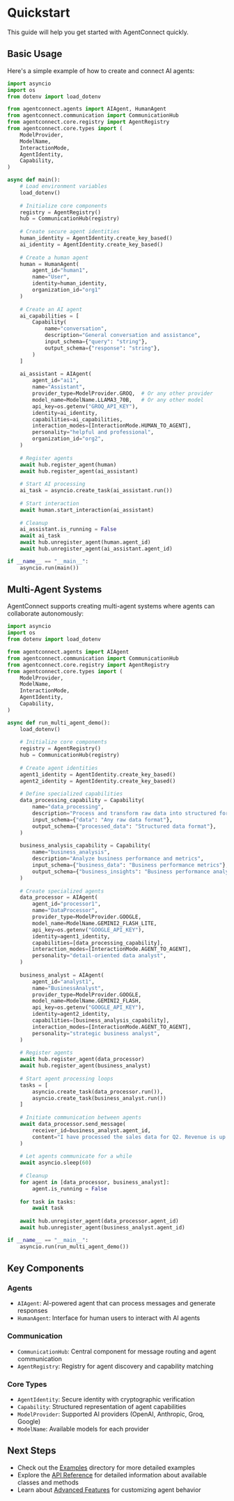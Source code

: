 # Quickstart

This guide will help you get started with AgentConnect quickly.

## Basic Usage

Here's a simple example of how to create and connect AI agents:

```python
import asyncio
import os
from dotenv import load_dotenv

from agentconnect.agents import AIAgent, HumanAgent
from agentconnect.communication import CommunicationHub
from agentconnect.core.registry import AgentRegistry
from agentconnect.core.types import (
    ModelProvider,
    ModelName,
    InteractionMode,
    AgentIdentity,
    Capability,
)

async def main():
    # Load environment variables
    load_dotenv()
    
    # Initialize core components
    registry = AgentRegistry()
    hub = CommunicationHub(registry)
    
    # Create secure agent identities
    human_identity = AgentIdentity.create_key_based()
    ai_identity = AgentIdentity.create_key_based()
    
    # Create a human agent
    human = HumanAgent(
        agent_id="human1",
        name="User",
        identity=human_identity,
        organization_id="org1"
    )
    
    # Create an AI agent
    ai_capabilities = [
        Capability(
            name="conversation",
            description="General conversation and assistance",
            input_schema={"query": "string"},
            output_schema={"response": "string"},
        )
    ]
    
    ai_assistant = AIAgent(
        agent_id="ai1",
        name="Assistant",
        provider_type=ModelProvider.GROQ,  # Or any other provider
        model_name=ModelName.LLAMA3_70B,   # Or any other model
        api_key=os.getenv("GROQ_API_KEY"),
        identity=ai_identity,
        capabilities=ai_capabilities,
        interaction_modes=[InteractionMode.HUMAN_TO_AGENT],
        personality="helpful and professional",
        organization_id="org2",
    )
    
    # Register agents
    await hub.register_agent(human)
    await hub.register_agent(ai_assistant)
    
    # Start AI processing
    ai_task = asyncio.create_task(ai_assistant.run())
    
    # Start interaction
    await human.start_interaction(ai_assistant)
    
    # Cleanup
    ai_assistant.is_running = False
    await ai_task
    await hub.unregister_agent(human.agent_id)
    await hub.unregister_agent(ai_assistant.agent_id)

if __name__ == "__main__":
    asyncio.run(main())
```

## Multi-Agent Systems

AgentConnect supports creating multi-agent systems where agents can collaborate autonomously:

```python
import asyncio
import os
from dotenv import load_dotenv

from agentconnect.agents import AIAgent
from agentconnect.communication import CommunicationHub
from agentconnect.core.registry import AgentRegistry
from agentconnect.core.types import (
    ModelProvider,
    ModelName,
    InteractionMode,
    AgentIdentity,
    Capability,
)

async def run_multi_agent_demo():
    load_dotenv()
    
    # Initialize core components
    registry = AgentRegistry()
    hub = CommunicationHub(registry)
    
    # Create agent identities
    agent1_identity = AgentIdentity.create_key_based()
    agent2_identity = AgentIdentity.create_key_based()
    
    # Define specialized capabilities
    data_processing_capability = Capability(
        name="data_processing",
        description="Process and transform raw data into structured formats",
        input_schema={"data": "Any raw data format"},
        output_schema={"processed_data": "Structured data format"},
    )
    
    business_analysis_capability = Capability(
        name="business_analysis",
        description="Analyze business performance and metrics",
        input_schema={"business_data": "Business performance metrics"},
        output_schema={"business_insights": "Business performance analysis"},
    )
    
    # Create specialized agents
    data_processor = AIAgent(
        agent_id="processor1",
        name="DataProcessor",
        provider_type=ModelProvider.GOOGLE,
        model_name=ModelName.GEMINI2_FLASH_LITE,
        api_key=os.getenv("GOOGLE_API_KEY"),
        identity=agent1_identity,
        capabilities=[data_processing_capability],
        interaction_modes=[InteractionMode.AGENT_TO_AGENT],
        personality="detail-oriented data analyst",
    )
    
    business_analyst = AIAgent(
        agent_id="analyst1",
        name="BusinessAnalyst",
        provider_type=ModelProvider.GOOGLE,
        model_name=ModelName.GEMINI2_FLASH,
        api_key=os.getenv("GOOGLE_API_KEY"),
        identity=agent2_identity,
        capabilities=[business_analysis_capability],
        interaction_modes=[InteractionMode.AGENT_TO_AGENT],
        personality="strategic business analyst",
    )
    
    # Register agents
    await hub.register_agent(data_processor)
    await hub.register_agent(business_analyst)
    
    # Start agent processing loops
    tasks = [
        asyncio.create_task(data_processor.run()),
        asyncio.create_task(business_analyst.run())
    ]
    
    # Initiate communication between agents
    await data_processor.send_message(
        receiver_id=business_analyst.agent_id,
        content="I have processed the sales data for Q2. Revenue is up 15% compared to Q1. Would you analyze these trends?",
    )
    
    # Let agents communicate for a while
    await asyncio.sleep(60)
    
    # Cleanup
    for agent in [data_processor, business_analyst]:
        agent.is_running = False
    
    for task in tasks:
        await task
    
    await hub.unregister_agent(data_processor.agent_id)
    await hub.unregister_agent(business_analyst.agent_id)

if __name__ == "__main__":
    asyncio.run(run_multi_agent_demo())
```

## Key Components

### Agents

- `AIAgent`: AI-powered agent that can process messages and generate responses
- `HumanAgent`: Interface for human users to interact with AI agents

### Communication

- `CommunicationHub`: Central component for message routing and agent communication
- `AgentRegistry`: Registry for agent discovery and capability matching

### Core Types

- `AgentIdentity`: Secure identity with cryptographic verification
- `Capability`: Structured representation of agent capabilities
- `ModelProvider`: Supported AI providers (OpenAI, Anthropic, Groq, Google)
- `ModelName`: Available models for each provider

## Next Steps

- Check out the [Examples](https://github.com/AKKI0511/AgentConnect/tree/main/examples) directory for more detailed examples
- Explore the [API Reference](https://akki0511.github.io/AgentConnect/api/) for detailed information about available classes and methods
- Learn about [Advanced Features](https://akki0511.github.io/AgentConnect/advanced/) for customizing agent behavior 